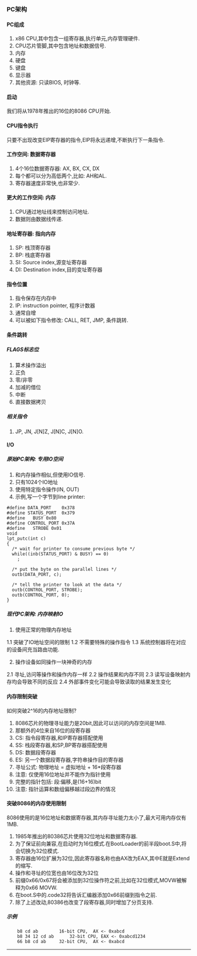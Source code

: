 

### PC架构

#### PC组成

1. x86 CPU,其中包含一组寄存器,执行单元,内存管理硬件.
2. CPU芯片管脚,其中包含地址和数据信号.
3. 内存
4. 硬盘
5. 键盘
6. 显示器
7. 其他资源: 只读BIOS, 时钟等.

#### 启动

我们将从1978年推出的16位的8086 CPU开始.

#### CPU指令执行

只要不出现改变EIP寄存器的指令,EIP将永远递增,不断执行下一条指令.

#### 工作空间: 数据寄存器

1. 4个16位数据寄存器: AX, BX, CX, DX
2. 每个都可以分为高低两个,比如: AH和AL.
3. 寄存器速度非常快,也非常少.

#### 更大的工作空间: 内存

1. CPU通过地址线来控制访问地址.
2. 数据则由数据线传递.

#### 地址寄存器: 指向内存
1. SP: 栈顶寄存器
2. BP: 栈底寄存器
3. SI: Source index,源变址寄存器
4. DI: Destination index,目的变址寄存器

#### 指令位置
1. 指令保存在内存中
2. IP: instruction pointer, 程序计数器
3. 通常自增
4. 可以被如下指令修改: CALL, RET, JMP, 条件跳转.

#### 条件跳转
##### FLAGS标志位
1. 算术操作溢出
2. 正负
3. 零/非零
4. 加减的借位
5. 中断
6. 直接数据拷贝

##### 相关指令
1. JP, JN, J[N]Z, J[N]C, J[N]O.

#### I/O
##### 原始PC架构: 专用IO空间
1. 和内存操作相似,但使用IO信号.
2. 只有1024个IO地址
3. 使用特定指令操作(IN, OUT)
4. 示例,写一个字节到line printer:
```
#define DATA_PORT    0x378
#define STATUS_PORT  0x379
#define   BUSY 0x80
#define CONTROL_PORT 0x37A
#define   STROBE 0x01
void
lpt_putc(int c)
{
  /* wait for printer to consume previous byte */
  while((inb(STATUS_PORT) & BUSY) == 0)
    ;

  /* put the byte on the parallel lines */
  outb(DATA_PORT, c);

  /* tell the printer to look at the data */
  outb(CONTROL_PORT, STROBE);
  outb(CONTROL_PORT, 0);
}
```

##### 现代PC架构: 内存映射IO
1. 使用正常的物理内存地址

  1.1 突破了IO地址空间的限制
  1.2 不需要特殊的操作指令
  1.3 系统控制器将在对应的设备间充当路由功能.
  
2. 操作设备如同操作一块神奇的内存

  2.1 寻址,访问等操作和操作内存一样
  2.2 操作结果和内存不同
  2.3 读写设备映射内存均会导致不同的反应
  2.4 外部事件变化可能会导致读取的结果发生变化
  
#### 内存限制突破
如何突破2^16的内存地址限制?
1. 8086芯片的物理寻址能力是20bit,因此可以访问的内存空间是1MB.
2. 那额外的4位来自16位的段寄存器
3. CS: 指令段寄存器,和IP寄存器搭配使用
4. SS: 栈段寄存器,和SP,BP寄存器搭配使用
5. DS: 数据段寄存器
6. ES: 另一个数据段寄存器,字符串操作目的寄存器
7. 寻址公式: 物理地址 = 虚拟地址 + 16*段寄存器
8. 注意: 仅使用16位地址并不能作为指针使用
9. 完整的指针包括: 段:偏移,是(16+16)bit
10. 注意: 指针运算和数组偏移越过段边界的情况

#### 突破8086的内存使用限制
8086使用的是16位地址和数据寄存器,其内存寻址能力太小了,最大可用内存仅有1MB.
1. 1985年推出的80386芯片使用32位地址和数据寄存器.
2. 为了保证前向兼容,在启动时为16位模式.在BootLoader的前半段boot.S中,将会切换为32位模式.
3. 寄存器由16位扩展为32位,因此寄存器名称也由AX改为EAX,其中E就是Extend的缩写.
4. 操作和寻址的位宽也由16位改为32位
5. 前缀0x66/0x67将会被添加到32位操作符之前,比如在32位模式,MOVW被解释为0x66 MOVW.
6. 在boot.S中的.code32将告诉汇编器添加0x66前缀到指令之前.
7. 除了上述改动,80386也改变了段寄存器,同时增加了分页支持.

##### 示例
```
	b8 cd ab		16-bit CPU,  AX <- 0xabcd
	b8 34 12 cd ab		32-bit CPU, EAX <- 0xabcd1234
	66 b8 cd ab		32-bit CPU,  AX <- 0xabcd
```













---



